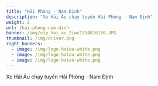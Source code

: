 ```yaml
---
title: "Hải Phòng - Nam Định"
description: "Xe Hải Âu chạy tuyến Hải Phòng - Nam Định"
weight: 2
url: /hai-phong-nam-dinh
banner: /img/vip_hai_au_2iwc1514016150.JPG
thumbnail: /img/driver.png
right_banners:
  - image: /img/logo-haiau-white.png
  - image: /img/logo-haiau-white.png
  - image: /img/logo-haiau-white.png
---
```

Xe Hải Âu chạy tuyến Hải Phòng - Nam Định